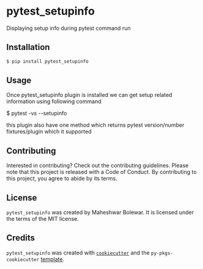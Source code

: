 # pytest_setupinfo

Displaying setup info during pytest command run

## Installation

```bash
$ pip install pytest_setupinfo
```

## Usage

Once pytest_setupinfo plugin is installed we can get setup related information using following command 

$ pytest -vs --setupinfo

this plugin also have one method which returns pytest version/number fixtures/plugin which it supported 


## Contributing

Interested in contributing? Check out the contributing guidelines. Please note that this project is released with a Code of Conduct. By contributing to this project, you agree to abide by its terms.

## License

`pytest_setupinfo` was created by Maheshwar Bolewar. It is licensed under the terms of the MIT license.

## Credits

`pytest_setupinfo` was created with [`cookiecutter`](https://cookiecutter.readthedocs.io/en/latest/) and the `py-pkgs-cookiecutter` [template](https://github.com/py-pkgs/py-pkgs-cookiecutter).
